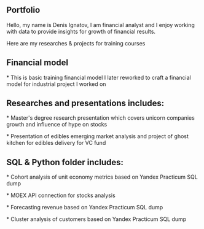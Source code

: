 ## Portfolio
Hello, my name is Denis Ignatov, I am financial analyst and I enjoy working with data to provide insights for growth of financial results. 
<p>Here are my researches &amp; projects for training courses<p>

## Financial model
<p>* This is basic training financial model I later reworked to craft a financial model for industrial project I worked on<p>
  
 
## Researches and presentations includes:
<p>* Master's degree research presentation which covers unicorn companies growth and influence of hype on stocks<p>
<p>* Presentation of edibles emerging market analysis and project of ghost kitchen for edibles delivery for VC fund<p>
  
  
## SQL & Python folder includes:
<p>* Cohort analysis of unit economy metrics based on Yandex Practicum SQL dump<p>
<p>* MOEX API connection for stocks analysis<p>
<p>* Forecasting revenue based on Yandex Practicum SQL dump <p>
<p>* Cluster analysis of customers based on Yandex Practicum SQL dump<p>


  
  
